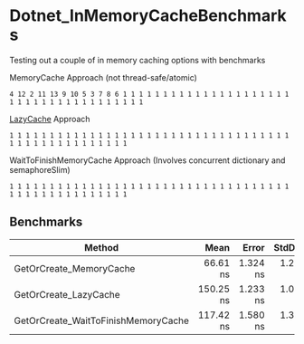 # Dotnet_InMemoryCacheBenchmarks

Testing out a couple of in memory caching options with benchmarks

MemoryCache Approach (not thread-safe/atomic)

`4 12 2 11 13 9 10 5 3 7 8 6 1 1 1 1 1 1 1 1 1 1 1 1 1 1 1 1 1 1 1 1 1 1 1 1 1 1 1 1 1 1 1 1 1 1 1 1 1 1` 

[LazyCache](https://github.com/alastairtree/LazyCache) Approach

`1 1 1 1 1 1 1 1 1 1 1 1 1 1 1 1 1 1 1 1 1 1 1 1 1 1 1 1 1 1 1 1 1 1 1 1 1 1 1 1 1 1 1 1 1 1 1 1 1 1` 

WaitToFinishMemoryCache Approach (Involves concurrent dictionary and semaphoreSlim)

`1 1 1 1 1 1 1 1 1 1 1 1 1 1 1 1 1 1 1 1 1 1 1 1 1 1 1 1 1 1 1 1 1 1 1 1 1 1 1 1 1 1 1 1 1 1 1 1 1 1` 

## Benchmarks
|                              Method |      Mean |    Error |   StdDev | Allocated |
|------------------------------------ |----------:|---------:|---------:|----------:|
|             GetOrCreate_MemoryCache |  66.61 ns | 1.324 ns | 1.239 ns |         - |
|               GetOrCreate_LazyCache | 150.25 ns | 1.233 ns | 1.030 ns |      96 B |
| GetOrCreate_WaitToFinishMemoryCache | 117.42 ns | 1.580 ns | 1.319 ns |     144 B |
